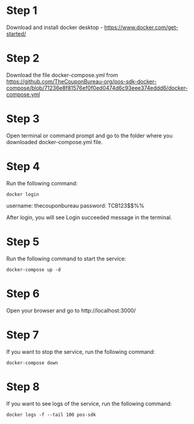 # Step 1
Download and install docker desktop - https://www.docker.com/get-started/

# Step 2
Download the file docker-compose.yml from https://github.com/TheCouponBureau-org/pos-sdk-docker-compose/blob/71236e8f81576ef0f0ed0474d6c93eee374eddd6/docker-compose.yml

# Step 3
Open terminal or command prompt and go to the folder where you downloaded docker-compose.yml file.

# Step 4
Run the following command:

```
docker login
```
username: thecouponbureau
password: TCB123$$%%

After login, you will see Login succeeded message in the terminal.

# Step 5
Run the following command to start the service:

```
docker-compose up -d
```

# Step 6
Open your browser and go to http://localhost:3000/

# Step 7
If you want to stop the service, run the following command:

```
docker-compose down
```

# Step 8
If you want to see logs of the service, run the following command:

```
docker logs -f --tail 100 pos-sdk
